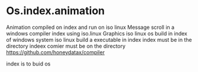 # Os.index.animation
Animation compiled on index and run on iso linux
Message scroll in a windows compiler index using iso.linux Graphics iso linux os build in index of windows system iso linux build a executable in index index must be in the directory indeex comier must be on the directory https://github.com/honeydatax/compiler

index is to buid os
